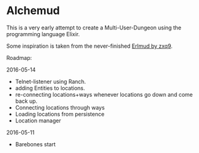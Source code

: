 # Alchemud

This is a very early attempt to create a Multi-User-Dungeon using the programming language Elixir.

Some inspiration is taken from the never-finished [Erlmud by zxq9](http://zxq9.com/erlmud/html/).


Roadmap:

2016-05-14

- Telnet-listener using Ranch.
- adding Entities to locations.
- re-connecting locations+ways whenever locations go down and come back up.
- Connecting locations through ways
- Loading locations from persistence
- Location manager


2016-05-11

- Barebones start
